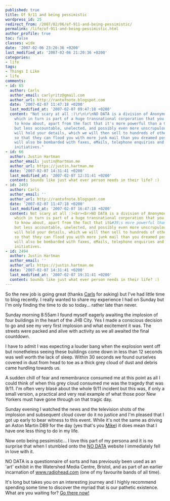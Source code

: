```yaml
---
published: true
title: Of 9/11 and being pessimistic
wordpress_id: 25
redirect_from: /2007/02/06/of-911-and-being-pessimistic/
permalink: /life/of-911-and-being-pessimistic.html
author_profile: true
toc: false
classes: wide
date: '2007-02-06 23:20:36 +0200'
last_modified_at: '2007-02-06 21:20:36 +0200'
categories:
- life
tags:
- Things I Like
- life
comments:
- id: 65
  author: Carls
  author_email: carlyritz@gmail.com
  author_url: http://rantofnote.blogspot.com
  date: '2007-02-07 11:47:18 +0200'
  last_modified_at: '2007-02-07 09:47:18 +0200'
  content: "Not scary at all :)\r\n\r\nNO DATA is a division of Anonymous Industries,
    which in turn is part of a huge transnational corporation that you don't need
    to know about, apart from the fact that it's more powerful than a Government,
    but less accountable, unelected, and possibly even more unscrupulous. NO DATA
    will hold your details, which we will then sell to hundreds of other companies
    so that they can flood you with more junk mail than you dreamed possible. You
    will also be bombarded with faxes, eMails, telephone enquiries and direct marketing
    initiatives."
- id: 66
  author: Justin Hartman
  author_email: justin@hartman.me
  author_url: https://justin.hartman.me
  date: '2007-02-07 14:31:41 +0200'
  last_modified_at: '2007-02-07 12:31:41 +0200'
  content: Sounds like just what ever person needs in their life? :)
- id: 2493
  author: Carls
  author_email: ''
  author_url: http://rantofnote.blogspot.com
  date: '2007-02-07 11:47:18 +0200'
  last_modified_at: '2007-02-07 16:47:18 +0200'
  content: Not scary at all :)<br><br>NO DATA is a division of Anonymous Industries,
    which in turn is part of a huge transnational corporation that you don&#39;t need
    to know about, apart from the fact that it&#39;s more powerful than a Government,
    but less accountable, unelected, and possibly even more unscrupulous. NO DATA
    will hold your details, which we will then sell to hundreds of other companies
    so that they can flood you with more junk mail than you dreamed possible. You
    will also be bombarded with faxes, eMails, telephone enquiries and direct marketing
    initiatives.
- id: 2494
  author: Justin Hartman
  author_email: ''
  author_url: https://justin.hartman.me
  date: '2007-02-07 14:31:41 +0200'
  last_modified_at: '2007-02-07 19:31:41 +0200'
  content: Sounds like just what ever person needs in their life? :)
---
```

So the new job is going great (thanks <a href="http://rantofnote.blogspot.com/">Carls</a> for asking) but I've had little time to blog recently. I really wanted to share my experience I had on Sunday but I'm only finding the time to do so today... rather late than never.

Sunday morning 8:55am I found myself eagerly awaiting the implosion of four buildings in the heart of the JHB City. Yes I made a conscious decision to go and see my very first implosion and what excitement it was. The streets were packed and alive with activity as we all awaited the final countdown.

I have to admit I was expecting a louder bang when the explosion went off but nonetheless seeing these buildings come down in less than 12 seconds was well worth the lack of sleep. Within 30 seconds we found ourselves covered in dust from head to toe as a thick grey cloud of dust and debris came hurdling towards us.

A sudden chill of fear and remembrance consumed me at this point as all I could think of when this grey cloud consumed me was the tragedy that was 9/11. I'm often very blasé about the whole 9/11 incident but this was, if only a small version, a practical and very real example of what those poor New Yorkers must have gone through on that tragic day.

Sunday evening I watched the news and the television shots of the implosion and subsequent cloud cover do it no justice and I'm pleased that I got up early to bear witness to this event. While it's not the same as driving an Aston Martin DB9 for the day (yes that's you <a href="http://www.mikestopforth.com/">Mike</a>) it does mean that I have one less thing to do in my life.

Now onto being pessimistic... I love this part of my persona and it is no surprise that when I stumbled onto the <a href="http://www.slowlydownward.com/NODATA/data_enter.html">NO DATA</a> website I immediately fell in love with it.

NO DATA is a questionnaire of sorts and has previously been used as an 'art' exhibit in the Watershed Media Centre, Bristol, and as part of an earlier incarnation of www.radiohead.com (one of my favourite bands of all time).

It's long but takes you on an interesting journey and I highly recommend spending some time to discover the myriad that is our pathetic existence. What are you waiting for? <a href="http://www.slowlydownward.com/NODATA/data_enter.html">Go there now!</a>

